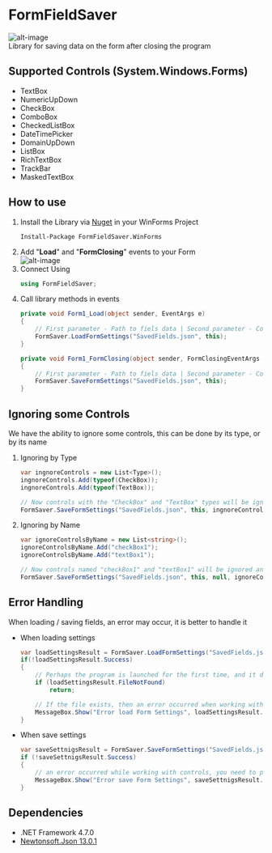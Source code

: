 # FormFieldSaver
![alt-image](https://i.imgur.com/BsU13P6.gif)<br>
Library for saving data on the form after closing the program
## Supported Controls (System.Windows.Forms)
* TextBox
* NumericUpDown
* CheckBox
* ComboBox
* CheckedListBox
* DateTimePicker
* DomainUpDown
* ListBox
* RichTextBox
* TrackBar
* MaskedTextBox
## How to use
1. Install the Library via [Nuget](https://www.nuget.org/packages/FormFieldSaver.WinForms/) in your WinForms Project
   ```
   Install-Package FormFieldSaver.WinForms
2. Add "**Load**" and "**FormClosing**" events to your Form<br>
![alt-image](https://i.imgur.com/EVasgjn.png)
3. Connect Using
   ```csharp
   using FormFieldSaver;
4. Call library methods in events
    ```csharp
    private void Form1_Load(object sender, EventArgs e)
    {
        // First parameter - Path to fiels data | Second parameter - Controls from your form
        FormSaver.LoadFormSettings("SavedFields.json", this);
    }

    private void Form1_FormClosing(object sender, FormClosingEventArgs e)
    {
        // First parameter - Path to fiels data | Second parameter - Controls from your form
        FormSaver.SaveFormSettings("SavedFields.json", this);
    }
## Ignoring some Сontrols
We have the ability to ignore some controls, this can be done by its type, or by its name
1. Ignoring by Type    
   ```csharp
   var ingnoreControls = new List<Type>();
   ingnoreControls.Add(typeof(CheckBox));
   ingnoreControls.Add(typeof(TextBox));

   // Now controls with the "CheckBox" and "TextBox" types will be ignored and not saved
   FormSaver.SaveFormSettings("SavedFields.json", this, ingnoreControls);
2. Ignoring by Name 
   ```csharp
   var ignoreControlsByName = new List<string>();
   ignoreControlsByName.Add("checkBox1");
   ignoreControlsByName.Add("textBox1");

   // Now controls named "checkBox1" and "textBox1" will be ignored and not saved.
   FormSaver.SaveFormSettings("SavedFields.json", this, null, ignoreControlsByName);
## Error Handling
When loading / saving fields, an error may occur, it is better to handle it
* When loading settings
   ```csharp
   var loadSettingsResult = FormSaver.LoadFormSettings("SavedFields.json", this);
   if(!loadSettingsResult.Success)
   {
       // Perhaps the program is launched for the first time, and it does not have a save file
       if (loadSettingsResult.FileNotFound) 
           return;

       // If the file exists, then an error occurred when working with controls, you need to prevent this.
       MessageBox.Show("Error load Form Settings", loadSettingsResult.Error.Message, MessageBoxButtons.OK, MessageBoxIcon.Error);
   }
* When save settings
   ```csharp
   var saveSettnigsResult = FormSaver.SaveFormSettings("SavedFields.json", this);
   if (!saveSettnigsResult.Success)
   {
       // an error occurred while working with controls, you need to prevent this.
       MessageBox.Show("Error save Form Settings", saveSettnigsResult.Error.Message, MessageBoxButtons.OK, MessageBoxIcon.Error);
   }
## Dependencies
* .NET Framework 4.7.0
* [Newtonsoft.Json 13.0.1](https://www.nuget.org/packages/Newtonsoft.Json/)
